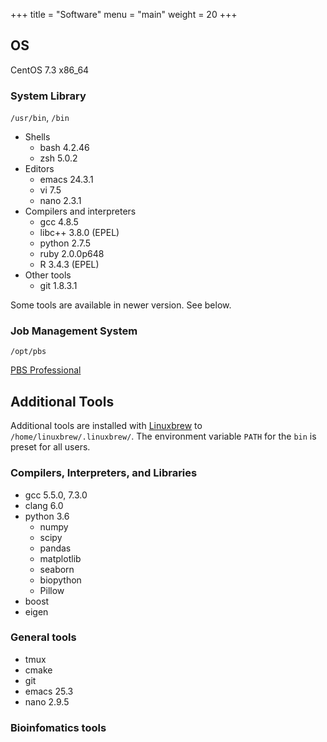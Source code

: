 +++
title = "Software"
menu = "main"
weight = 20
+++

## OS

CentOS 7.3 x86_64

### System Library

`/usr/bin`, `/bin`

- Shells
    - bash 4.2.46
    - zsh 5.0.2
- Editors
    - emacs 24.3.1
    - vi 7.5
    - nano 2.3.1
- Compilers and interpreters
    - gcc 4.8.5
    - libc++ 3.8.0 (EPEL)
    - python 2.7.5
    - ruby 2.0.0p648
    - R 3.4.3 (EPEL)
- Other tools
    - git 1.8.3.1

Some tools are available in newer version. See below.

### Job Management System

`/opt/pbs`

[PBS Professional](http://pbspro.org/)


## Additional Tools

Additional tools are installed with [Linuxbrew](http://linuxbrew.sh/)
to `/home/linuxbrew/.linuxbrew/`.
The environment variable `PATH` for the `bin` is preset for all users.

### Compilers, Interpreters, and Libraries

- gcc 5.5.0, 7.3.0
- clang 6.0
- python 3.6
    - numpy
    - scipy
    - pandas
    - matplotlib
    - seaborn
    - biopython
    - Pillow
- boost
- eigen

### General tools

- tmux
- cmake
- git
- emacs 25.3
- nano 2.9.5

### Bioinfomatics tools
